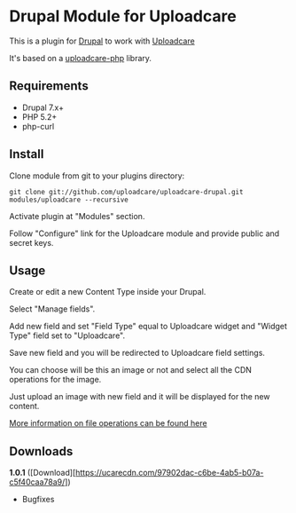 # Drupal Module for Uploadcare

This is a plugin for [Drupal][3] to work with [Uploadcare][1]

It's based on a [uploadcare-php][4] library.

## Requirements

- Drupal 7.x+
- PHP 5.2+
- php-curl

## Install 

Clone module from git to your plugins directory:

    git clone git://github.com/uploadcare/uploadcare-drupal.git modules/uploadcare --recursive

Activate plugin at "Modules" section.

Follow "Configure" link for the Uploadcare module and provide public and secret keys.

## Usage

Create or edit a new Content Type inside your Drupal.

Select "Manage fields".

Add new field and set "Field Type" equal to Uploadcare widget and "Widget Type" field set to "Uploadcare".

Save new field and you will be redirected to Uploadcare field settings.

You can choose will be this an image or not and select all the CDN operations for the image.

Just upload an image with new field and it will be displayed for the new content.

[More information on file operations can be found here][2]

## Downloads

**1.0.1** ([Download][https://ucarecdn.com/97902dac-c6be-4ab5-b07a-c5f40caa78a9/])
* Bugfixes

[1]: https://uploadcare.com/
[2]: https://uploadcare.com/documentation/reference/basic/cdn.html
[3]: http://drupal.org/
[4]: https://github.com/uploadcare/uploadcare-php